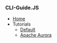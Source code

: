 ### CLI-Guide.JS

* [Home](http://marti1125.github.io/cli-guide.js/)
* Tutorials
  * [Default](http://marti1125.github.io/cli-guide.js/tutorials/cliguide.html)
  * [Apache Aurora](http://marti1125.github.io/cli-guide.js/tutorials/aurora.html)
